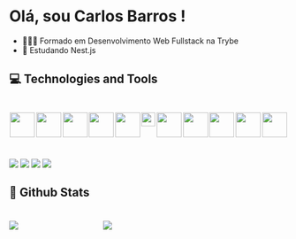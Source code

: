 # Olá, sou **Carlos Barros** !

- 👨🏾‍🎓 Formado em Desenvolvimento Web Fullstack na Trybe
- 🌱 Estudando Nest.js

## 💻 Technologies and Tools

#

<div style="display:flex; justify-content:space-around">
<img width="45em" src="https://cdn.jsdelivr.net/gh/devicons/devicon/icons/html5/html5-original-wordmark.svg" />
<img width="45em"src="https://cdn.jsdelivr.net/gh/devicons/devicon/icons/css3/css3-original-wordmark.svg" />
<img width="45em" src="https://cdn.jsdelivr.net/gh/devicons/devicon/icons/javascript/javascript-original.svg" />
<img width="45em" src="https://cdn.jsdelivr.net/gh/devicons/devicon/icons/typescript/typescript-plain.svg" />
<img width="45em" src="https://cdn.jsdelivr.net/gh/devicons/devicon/icons/bootstrap/bootstrap-original-wordmark.svg" />
<img width="25em" src="https://cdn.jsdelivr.net/gh/devicons/devicon/icons/react/react-original-wordmark.svg" />
<img width="45em" src="https://cdn.jsdelivr.net/gh/devicons/devicon/icons/redux/redux-original.svg" />
<img width="45em" src="https://cdn.jsdelivr.net/gh/devicons/devicon/icons/jest/jest-plain.svg" />
<img width="45em" src="https://cdn.jsdelivr.net/gh/devicons/devicon/icons/nodejs/nodejs-original.svg" />
<img width="45em" src="https://cdn.jsdelivr.net/gh/devicons/devicon/icons/vscode/vscode-original.svg" />
<img width="45em" src="https://cdn.jsdelivr.net/gh/devicons/devicon/icons/docker/docker-original-wordmark.svg" />
</div>

#

<a href="https://www.linkedin.com/in/ocarlosbarros" target="_blank"><img src="https://img.shields.io/badge/-LinkedIn-%230077B5?style=for-the-badge&logo=linkedin&logoColor=white" target="_blank"></a>
<a href="https://www.youtube.com/channel/UC1xY9hXr4h_77rfKKk-i3Vg" target="_blank"><img src="https://img.shields.io/badge/YouTube-FF0000?style=for-the-badge&logo=youtube&logoColor=white" target="_blank"></a>
<a href="https://www.instagram.com/o_carlosbarros/" target="_blank"><img src="https://img.shields.io/badge/-Instagram-%23E4405F?style=for-the-badge&logo=instagram&logoColor=white" target="_blank"></a>
<a href = "mailto:carlos_dbs@hotmail.com"><img src="https://img.shields.io/badge/Outlook-0078D4?style=for-the-badge&logo=microsoft-outlook&logoColor=white" target="_blank"></a>

## 🌟 Github Stats

#

<div style="display: flex">
    <a style="width:150px" href="https://github.com/anuraghazra/github-readme-stats">
    <img src="https://github-readme-stats.vercel.app/api?username=ocarlosbarros&show_icons=true&theme=highcontrast" />
    </a>
    <a style="width:150px"
    href="https://github.com/anuraghazra/github-readme-stats">
    <img style="margin-left:20px" src="https://github-readme-stats.vercel.app/api/top-langs/?username=ocarlosbarros&layout=compact&theme=highcontrast" />
    </a>
</div>
